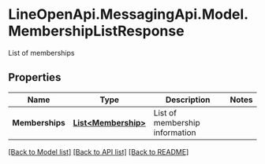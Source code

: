 # LineOpenApi.MessagingApi.Model.MembershipListResponse
List of memberships

## Properties

Name | Type | Description | Notes
------------ | ------------- | ------------- | -------------
**Memberships** | [**List&lt;Membership&gt;**](Membership.md) | List of membership information | 

[[Back to Model list]](../README.md#documentation-for-models) [[Back to API list]](../README.md#documentation-for-api-endpoints) [[Back to README]](../README.md)

